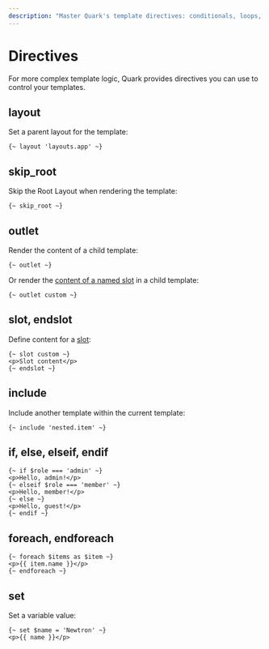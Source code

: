 ```yaml
---
description: "Master Quark's template directives: conditionals, loops, slots, and layouts. Complete syntax guide with examples."
---
```


# Directives

For more complex template logic, Quark provides directives you can use to control your templates.

## layout

Set a parent layout for the template:

```quark
{~ layout 'layouts.app' ~}
```

## skip_root

Skip the Root Layout when rendering the template:

```
{~ skip_root ~}
```

## outlet

Render the content of a child template:

```quark
{~ outlet ~}
```

Or render the [content of a named slot](/quark/layouts-inheritance#named-outlets) in a child template:

```quark
{~ outlet custom ~}
```

## slot, endslot

Define content for a [slot](/quark/layouts-inheritance#slots):

```quark
{~ slot custom ~}
<p>Slot content</p>
{~ endslot ~}
```

## include

Include another template within the current template:

```quark
{~ include 'nested.item' ~}
```

## if, else, elseif, endif

```quark
{~ if $role === 'admin' ~}
<p>Hello, admin!</p>
{~ elseif $role === 'member' ~}
<p>Hello, member!</p>
{~ else ~}
<p>Hello, guest!</p>
{~ endif ~}
```

## foreach, endforeach

```quark
{~ foreach $items as $item ~}
<p>{{ item.name }}</p>
{~ endforeach ~}
```

## set

Set a variable value:

```quark
{~ set $name = 'Newtron' ~}
<p>{{ name }}</p>
```
